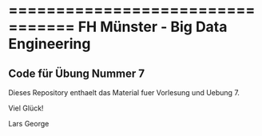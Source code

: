 =================================
FH Münster - Big Data Engineering
=================================

## Code für Übung Nummer 7

Dieses Repository enthaelt das Material fuer Vorlesung und Uebung 7.

Viel Glück!

Lars George
